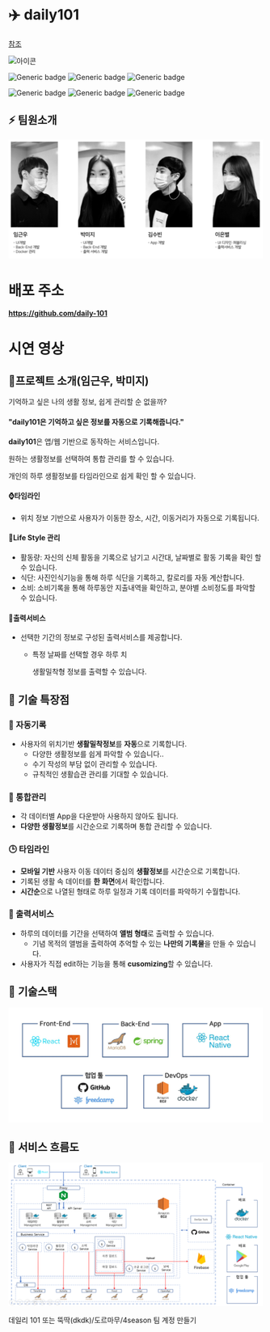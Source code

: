 # ✈️ daily101

[참조](https://github.com/boostcamp-2020/Project16-B-Account-Book)

![아이콘]()

![Generic badge](https://img.shields.io/badge/react-^16.14.0-brightgreen) ![Generic badge](https://img.shields.io/badge/mobx-^5.15.5-green.svg) ![Generic badge](https://img.shields.io/badge/springframework-2.1.17-yellowgreen.svg)

![Generic badge](https://img.shields.io/badge/maria-8.0.13-yellow.svg) ![Generic badge](https://img.shields.io/badge/react_native-39.0.4-orange.svg) ![Generic badge](https://img.shields.io/badge/styled_components-5.2.1-red.svg)



## ⚡️ 팀원소개

![](./img/d101_팀원소개.png) 



# 배포 주소

**https://github.com/daily-101**



# 시연 영상



## :rocket:프로젝트 소개(임근우, 박미지)

기억하고 싶은 나의 생활 정보, 쉽게 관리할 순 없을까? 

#### "daily101은 기억하고 싶은 정보를 자동으로 기록해줍니다."

**daily101**은 앱/웹 기반으로 동작하는 서비스입니다. 

원하는 생활정보를 선택하여 통합 관리를 할 수 있습니다.

개인의 하루 생활정보를 타임라인으로 쉽게 확인 할 수 있습니다.



#### :watch:타임라인

- 위치 정보 기반으로 사용자가 이동한 장소, 시간, 이동거리가 자동으로 기록됩니다.



#### :running:Life Style 관리

- 활동량: 자신의 신체 활동을 기록으로 남기고 시간대, 날짜별로 활동 기록을 확인 할 수 있습니다.
- 식단: 사진인식기능을 통해 하루 식단을 기록하고, 칼로리를 자동 계산합니다.
- 소비: 소비기록을 통해 하루동안 지출내역을 확인하고, 분야별 소비정도를 파악할 수 있습니다.



#### :fax:출력서비스

- 선택한 기간의 정보로 구성된 출력서비스를 제공합니다.

  - 특정 날짜를 선택할 경우 하루 치

    생활밀착형 정보를 출력할 수 있습니다.



## 🎯 기술 특장점

### :memo: 자동기록

- 사용자의 위치기반 **생활밀착정보**를 **자동**으로 기록합니다.
  - 다양한 생활정보를 쉽게 파악할 수 있습니다..
  - 수기 작성의 부담 없이 관리할 수 있습니다.
  - 규칙적인 생활습관 관리를 기대할 수 있습니다.



###  :iphone: 통합관리​

- 각 데이터별 App을 다운받아 사용하지 않아도 됩니다.
- **다양한 생활정보**를 시간순으로 기록하며 통합 관리할 수 있습니다.



###  :clock3: ​타임라인

- **모바일 기반** 사용자 이동 데이터 중심의 **생활정보**를 시간순으로 기록합니다.
- 기록된 생활 속 데이터를 **한 화면**에서 확인합니다.
- **시간순**으로 나열된 형태로 하루 일정과 기록 데이터를 파악하기 수월합니다.



### :open_book: 출력서비스

- 하루의 데이터를 기간을 선택하여 **앨범 형태**로 출력할 수 있습니다.
  - 기념 목적의 앨범을 출력하여 추억할 수 있는 **나만의 기록물**을 만들 수 있습니다.
- 사용자가 직접 edit하는 기능을 통해 **cusomizing**할 수 있습니다.




## 🔗 기술스택

![](./img/d101_기술스택.JPG) 




## 🔎 서비스 흐름도

![](./img/d101_Architecture.png)




데일리 101 또는 뚝딱(dkdk)/도르마무/4season 팀 계정 만들기
